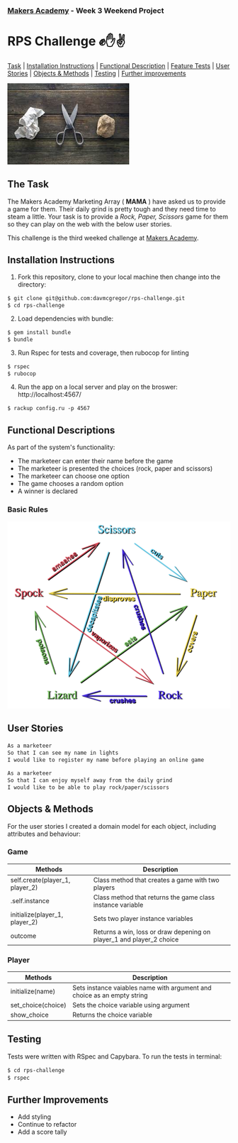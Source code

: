 ### [Makers Academy](http://www.makersacademy.com) - Week 3 Weekend Project 

# RPS Challenge ✊✋✌️
[Task](#Task) | [Installation Instructions](#Installation) | [Functional Description](#Functional_Description) | [Feature Tests](#Feature_Tests) | [User Stories](#Story) | [Objects & Methods](#Methods) | [Testing](#Testing) | [Further improvements](#Further_Improvements)

![rps](rps.jpg)

## <a name="Task">The Task</a>

The Makers Academy Marketing Array ( **MAMA** ) have asked us to provide a game for them. Their daily grind is pretty tough and they need time to steam a little. Your task is to provide a _Rock, Paper, Scissors_ game for them so they can play on the web with the below user stories.

This challenge is the third weeked challenge at [Makers Academy](https://github.com/makersacademy).

## <a name="Installation">Installation Instructions</a>

1. Fork this repository, clone to your local machine then change into the directory:
```
$ git clone git@github.com:davmcgregor/rps-challenge.git
$ cd rps-challenge
```
2. Load dependencies with bundle:
```
$ gem install bundle
$ bundle
```
3. Run Rspec for tests and coverage, then rubocop for linting
```
$ rspec
$ rubocop
```
4. Run the app on a local server and play on the broswer: http://localhost:4567/

```Shell
$ rackup config.ru -p 4567
```

## <a name="Functional_Descriptions">Functional Descriptions</a>

As part of the system's functionality:

* The marketeer can enter their name before the game
* The marketeer is presented the choices (rock, paper and scissors)
* The marketeer can choose one option
* The game chooses a random option
* A winner is declared

### Basic Rules

![rules](rules.jpg)

## <a name="User_Stories">User Stories</a>
```
As a marketeer
So that I can see my name in lights
I would like to register my name before playing an online game
```
```
As a marketeer
So that I can enjoy myself away from the daily grind
I would like to be able to play rock/paper/scissors
```
## <a name="Methods">Objects & Methods</a>

For the user stories I created a domain model for each object, including attributes and behaviour:

### Game

| Methods | Description |
| --- | --- |
| self.create(player_1, player_2) | Class method that creates a game with two players |
| .self.instance | Class method that returns the game class instance variable |
| initialize(player_1, player_2) | Sets two player instance variables |
| outcome | Returns a win, loss or draw depening on player_1 and player_2 choice |

### Player

| Methods | Description |
| --- | --- |
| initialize(name) |  Sets instance vaiables name with argument and choice as an empty string | 
| set_choice(choice) |  Sets the choice variable using argument | 
| show_choice |  Returns the choice variable | 

## <a name="Testing">Testing</a>

Tests were written with RSpec and Capybara. To run the tests in terminal: 

```bash
$ cd rps-challenge
$ rspec
```
## <a name="Further_Improvements">Further Improvements</a>

* Add styling
* Continue to refactor
* Add a score tally

